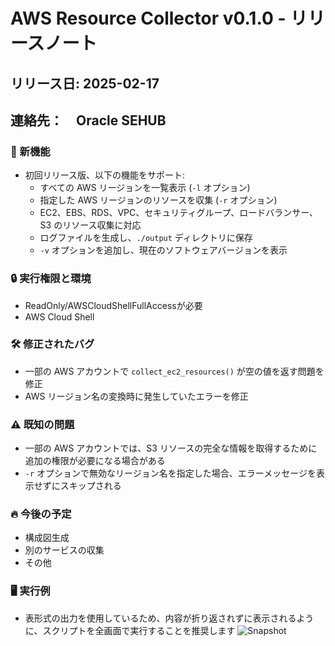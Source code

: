 # AWS Resource Collector v0.1.0 - リリースノート  
## リリース日: 2025-02-17  
## 連絡先：　Oracle SEHUB

### 🚀 新機能  
- 初回リリース版、以下の機能をサポート:  
  - すべての AWS リージョンを一覧表示 (`-l` オプション)  
  - 指定した AWS リージョンのリソースを収集 (`-r` オプション)  
  - EC2、EBS、RDS、VPC、セキュリティグループ、ロードバランサー、S3 のリソース収集に対応  
  - ログファイルを生成し、`./output` ディレクトリに保存  
  - `-v` オプションを追加し、現在のソフトウェアバージョンを表示  

### 🔒  実行権限と環境
- ReadOnly/AWSCloudShellFullAccessが必要
- AWS Cloud Shell
### 🛠 修正されたバグ  
- 一部の AWS アカウントで `collect_ec2_resources()` が空の値を返す問題を修正  
- AWS リージョン名の変換時に発生していたエラーを修正  

### ⚠ 既知の問題  
- 一部の AWS アカウントでは、S3 リソースの完全な情報を取得するために追加の権限が必要になる場合がある  
- `-r` オプションで無効なリージョン名を指定した場合、エラーメッセージを表示せずにスキップされる  

### 🔥 今後の予定  
- 構成図生成  
- 別のサービスの収集  
- その他  

### 🖥 実行例
- 表形式の出力を使用しているため、内容が折り返されずに表示されるように、スクリプトを全画面で実行することを推奨します
![Snapshot](https://github.com/ShifengHuGit/AWSResourceCollection/blob/f1e2da2290bf91024caa74714ec77fc8e2570514/image.png)